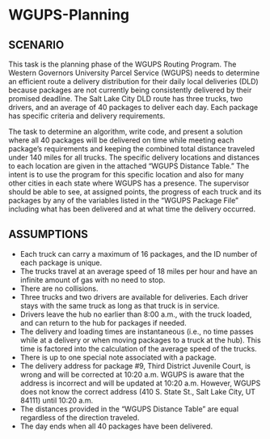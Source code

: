 # WGUPS-Planning

## SCENARIO

This task is the planning phase of the WGUPS Routing Program. The Western Governors University Parcel Service (WGUPS) needs to determine an efficient route a delivery distribution for their daily local deliveries (DLD) because packages are not currently being consistently delivered by their promised deadline. The Salt Lake City DLD route has three trucks, two drivers, and an average of 40 packages to deliver each day. Each package has specific criteria and delivery requirements.

The task to determine an algorithm, write code, and present a solution where all 40 packages will be
delivered on time while meeting each package’s requirements and keeping the combined total distance
traveled under 140 miles for all trucks. The specific delivery locations and distances to each location are given in the attached “WGUPS Distance Table.” The intent is to use the program for this specific location and also for many other cities in each state where WGUPS has a presence. The supervisor should be able to see, at assigned points, the progress of each truck and its packages by any of the variables listed in the “WGUPS Package File” including what has been delivered and at what time the delivery occurred.

## ASSUMPTIONS
- Each truck can carry a maximum of 16 packages, and the ID number of each package is unique.
- The trucks travel at an average speed of 18 miles per hour and have an infinite amount of gas
with no need to stop.
- There are no collisions.
- Three trucks and two drivers are available for deliveries. Each driver stays with the same truck as
long as that truck is in service.
- Drivers leave the hub no earlier than 8:00 a.m., with the truck loaded, and can return to the hub
for packages if needed.
- The delivery and loading times are instantaneous (i.e., no time passes while at a delivery or when
moving packages to a truck at the hub). This time is factored into the calculation of the average
speed of the trucks.
- There is up to one special note associated with a package.
- The delivery address for package #9, Third District Juvenile Court, is wrong and will be corrected
at 10:20 a.m. WGUPS is aware that the address is incorrect and will be updated at 10:20 a.m.
However, WGUPS does not know the correct address (410 S. State St., Salt Lake City, UT 84111)
until 10:20 a.m.
- The distances provided in the “WGUPS Distance Table” are equal regardless of the direction
traveled.
- The day ends when all 40 packages have been delivered.
